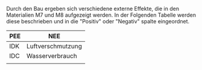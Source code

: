 Durch den Bau ergeben sich verschiedene externe Effekte, die in den Materialien M7 und M8 aufgezeigt werden. In der Folgenden Tabelle werden diese beschrieben und in die "Positiv" oder "Negativ" spalte eingeordnet.

| PEE | NEE               |
| --- | ----------------- |
| IDK | Luftverschmutzung |
| IDC | Wasserverbrauch   |
|     |                   |
